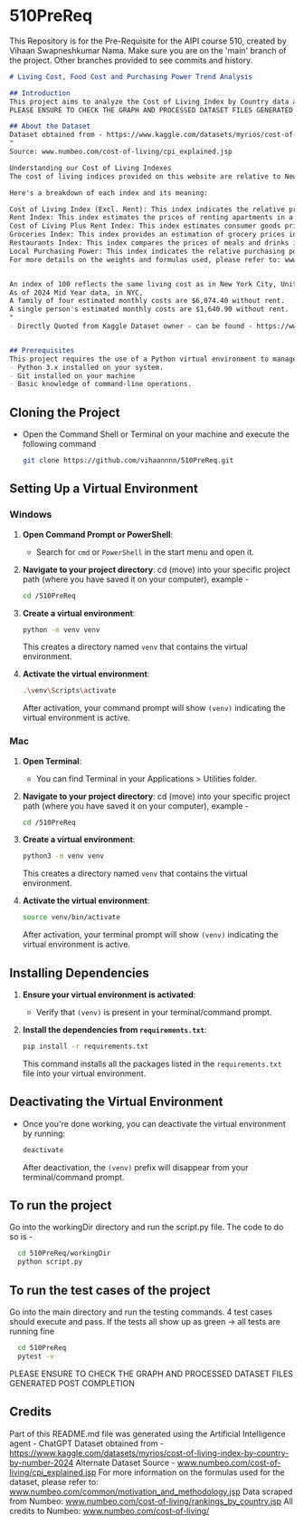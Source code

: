# 510PreReq
This Repository is for the Pre-Requisite for the AIPI course 510, created by Vihaan Swapneshkumar Nama.
Make sure you are on the 'main' branch of the project. Other branches provided to see commits and history.

```markdown
# Living Cost, Food Cost and Purchasing Power Trend Analysis

## Introduction
This project aims to analyze the Cost of Living Index by Country data and plot some values into a scatter plot to see their correlation.
PLEASE ENSURE TO CHECK THE GRAPH AND PROCESSED DATASET FILES GENERATED POST COMPLETION

## About the Dataset
Dataset obtained from - https://www.kaggle.com/datasets/myrios/cost-of-living-index-by-country-by-number-2024
"
Source: www.numbeo.com/cost-of-living/cpi_explained.jsp

Understanding our Cost of Living Indexes
The cost of living indices provided on this website are relative to New York City (NYC), with a baseline index of 100% for NYC.

Here's a breakdown of each index and its meaning:

Cost of Living Index (Excl. Rent): This index indicates the relative prices of consumer goods like groceries, restaurants, transportation, and utilities. It excludes accommodation expenses such as rent or mortgage. For instance, a city with a Cost of Living Index of 120 is estimated to be 20% more expensive than New York City (excluding rent).
Rent Index: This index estimates the prices of renting apartments in a city compared to New York City. If the Rent Index is 80, it suggests that the average rental prices in that city are approximately 20% lower than those in New York City.
Cost of Living Plus Rent Index: This index estimates consumer goods prices, including rent, in comparison to New York City.
Groceries Index: This index provides an estimation of grocery prices in a city relative to New York City. Numbeo uses item weights from the "Markets" section to calculate this index for each city.
Restaurants Index: This index compares the prices of meals and drinks in restaurants and bars to those in NYC.
Local Purchasing Power: This index indicates the relative purchasing power in a given city based on the average net salary. A domestic purchasing power of 40 means that residents with an average salary can afford, on average, 60% less goods and services compared to residents of New York City with an average salary.
For more details on the weights and formulas used, please refer to: www.numbeo.com/common/motivation_and_methodology.jsp


An index of 100 reflects the same living cost as in New York City, United States.
As of 2024 Mid Year data, in NYC,
A family of four estimated monthly costs are $6,074.40 without rent.
A single person's estimated monthly costs are $1,640.90 without rent.
" 
- Directly Quoted from Kaggle Dataset owner - can be found - https://www.kaggle.com/datasets/myrios/cost-of-living-index-by-country-by-number-2024


## Prerequisites
This project requires the use of a Python virtual environment to manage dependencies and ensure consistent behavior across different systems. This guide provides step-by-step instructions for setting up a virtual environment on both Windows and Mac, as well as installing dependencies via a `requirements.txt` file.
- Python 3.x installed on your system.
- Git installed on your machine
- Basic knowledge of command-line operations.
```
## Cloning the Project
- Open the Command Shell or Terminal on your machine and execute the following command
   ```sh
   git clone https://github.com/vihaannnn/510PreReq.git
   ```


## Setting Up a Virtual Environment

### Windows

1. **Open Command Prompt or PowerShell**:
   - Search for `cmd` or `PowerShell` in the start menu and open it.

2. **Navigate to your project directory**:
   cd (move) into your specific project path (where you have saved it on your computer), example - 
   ```sh
   cd /510PreReq
   ```

3. **Create a virtual environment**:
   ```sh
   python -m venv venv
   ```
   This creates a directory named `venv` that contains the virtual environment.

4. **Activate the virtual environment**:
   ```sh
   .\venv\Scripts\activate
   ```
   After activation, your command prompt will show `(venv)` indicating the virtual environment is active.

### Mac

1. **Open Terminal**:
   - You can find Terminal in your Applications > Utilities folder.

2. **Navigate to your project directory**:
   cd (move) into your specific project path (where you have saved it on your computer), example - 
   ```sh
   cd /510PreReq
   ```

3. **Create a virtual environment**:
   ```sh
   python3 -m venv venv
   ```
   This creates a directory named `venv` that contains the virtual environment.

4. **Activate the virtual environment**:
   ```sh
   source venv/bin/activate
   ```
   After activation, your terminal prompt will show `(venv)` indicating the virtual environment is active.

## Installing Dependencies

1. **Ensure your virtual environment is activated**:
   - Verify that `(venv)` is present in your terminal/command prompt.

2. **Install the dependencies from `requirements.txt`**:
   ```sh
   pip install -r requirements.txt
   ```
   This command installs all the packages listed in the `requirements.txt` file into your virtual environment.

## Deactivating the Virtual Environment

- Once you're done working, you can deactivate the virtual environment by running:
  ```sh
  deactivate
  ```
  After deactivation, the `(venv)` prefix will disappear from your terminal/command prompt.

## To run the project
Go into the workingDir directory and run the script.py file.
The code to do so is - 
```sh
  cd 510PreReq/workingDir
  python script.py
  ```

## To run the test cases of the project
Go into the main directory and run the testing commands.
4 test cases should execute and pass.
If the tests all show up as green -> all tests are running fine
```sh
  cd 510PreReq
  pytest -v
  ```
  PLEASE ENSURE TO CHECK THE GRAPH AND PROCESSED DATASET FILES GENERATED POST COMPLETION


## Credits
Part of this README.md file was generated using the Artificial Intelligence agent - ChatGPT
Dataset obtained from - https://www.kaggle.com/datasets/myrios/cost-of-living-index-by-country-by-number-2024
Alternate Dataset Source - www.numbeo.com/cost-of-living/cpi_explained.jsp
For more information on the formulas used for the dataset, please refer to: www.numbeo.com/common/motivation_and_methodology.jsp
Data scraped from Numbeo: www.numbeo.com/cost-of-living/rankings_by_country.jsp
All credits to Numbeo: www.numbeo.com/cost-of-living/
```